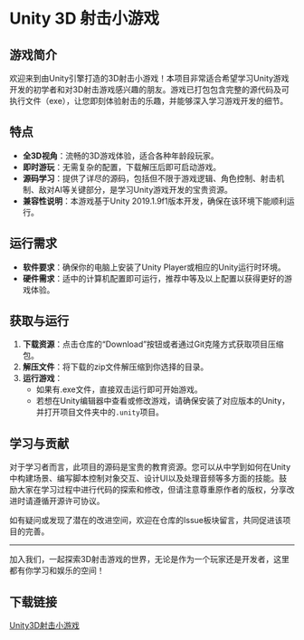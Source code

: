 # Unity 3D 射击小游戏

## 游戏简介

欢迎来到由Unity引擎打造的3D射击小游戏！本项目非常适合希望学习Unity游戏开发的初学者和对3D射击游戏感兴趣的朋友。游戏已打包包含完整的源代码及可执行文件（exe），让您即刻体验射击的乐趣，并能够深入学习游戏开发的细节。

## 特点

- **全3D视角**：流畅的3D游戏体验，适合各种年龄段玩家。
- **即时游玩**：无需复杂的配置，下载解压后即可启动游戏。
- **源码学习**：提供了详尽的源码，包括但不限于游戏逻辑、角色控制、射击机制、敌对AI等关键部分，是学习Unity游戏开发的宝贵资源。
- **兼容性说明**：本游戏基于Unity 2019.1.9f1版本开发，确保在该环境下能顺利运行。

## 运行需求

- **软件要求**：确保你的电脑上安装了Unity Player或相应的Unity运行时环境。
- **硬件需求**：适中的计算机配置即可运行，推荐中等及以上配置以获得更好的游戏体验。

## 获取与运行

1. **下载资源**：点击仓库的“Download”按钮或者通过Git克隆方式获取项目压缩包。
2. **解压文件**：将下载的zip文件解压缩到你选择的目录。
3. **运行游戏**：
   - 如果有.exe文件，直接双击运行即可开始游戏。
   - 若想在Unity编辑器中查看或修改游戏，请确保安装了对应版本的Unity，并打开项目文件夹中的`.unity`项目。

## 学习与贡献

对于学习者而言，此项目的源码是宝贵的教育资源。您可以从中学到如何在Unity中构建场景、编写脚本控制对象交互、设计UI以及处理音频等多方面的技能。鼓励大家在学习过程中进行代码的探索和修改，但请注意尊重原作者的版权，分享改进时请遵循开源许可协议。

如有疑问或发现了潜在的改进空间，欢迎在仓库的Issue板块留言，共同促进该项目的完善。

---

加入我们，一起探索3D射击游戏的世界，无论是作为一个玩家还是开发者，这里都有你学习和娱乐的空间！

## 下载链接

[Unity3D射击小游戏](https://pan.quark.cn/s/68c6ede5cb38)